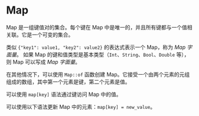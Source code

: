 # Map

Map 是一组键值对的集合。每个键在 Map 中是唯一的，并且所有键都与一个值相关联。它是一个可变的集合。

类似 `{"key1": value1, "key2": value2}` 的表达式表示一个 Map，称为 *Map 字面量*。
如果 Map 的键和值类型是基本类型（`Int`、`String`、`Bool`、`Double` 等），
则 Map 可以写成 *Map 字面量*。

在其他情况下，可以使用 `Map::of` 函数创建 Map。它接受一个由两个元素的元组组成的数组，其中第一个元素是键，第二个元素是值。

可以使用 `map[key]` 语法通过键访问 Map 中的值。

可以使用以下语法更新 Map 中的元素：`map[key] = new_value`。
